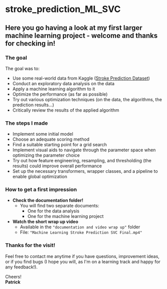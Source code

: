 # stroke_prediction_ML_SVC

## Here you go having a look at my first larger machine learning project - welcome and thanks for checking in!  

### The goal  
The goal was to:  
- Use some real-world data from Kaggle ([Stroke Prediction Dataset](https://www.kaggle.com/datasets/fedesoriano/stroke-prediction-dataset))  
- Conduct an exploratory data analysis on the data  
- Apply a machine learning algorithm to it  
- Optimize the performance (as far as possible)  
- Try out various optimization techniques (on the data, the algorithms, the prediction results...)  
- Critically review the results of the applied algorithm  

### The steps I made  
- Implement some initial model  
- Choose an adequate scoring method  
- Find a suitable starting point for a grid search  
- Implement visual aids to navigate through the parameter space when optimizing the parameter choice  
- Try out how feature engineering, resampling, and thresholding (the results) could improve overall performance  
- Set up the necessary transformers, wrapper classes, and a pipeline to enable global optimization  

### How to get a first impression  
- **Check the documentation folder!**  
  - You will find two separate documents:  
    - One for the data analysis  
    - One for the machine learning project  
- **Watch the short wrap up video**  
  - Available in the `"documentation and video wrap up"` folder  
  - File: `"Machine Learning Stroke Prediction SVC Final.mp4"`  

### Thanks for the visit!  
Feel free to contact me anytime if you have questions, improvement ideas, or if you find bugs (I hope you will, as I'm on a learning track and happy for any feedback!).  

Cheers!  
**Patrick**  
